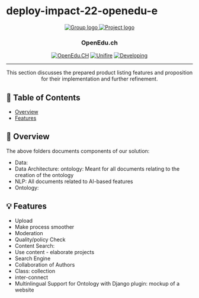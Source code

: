 # deploy-impact-22-openedu-e
<p align="center">
  <a href="" rel="noopener">
 <img src="https://user-images.githubusercontent.com/37207832/202691843-84df34e0-180e-40ee-b70d-5a2b37bb5ea2.png" alt="Group logo">
 <img src="https://user-images.githubusercontent.com/37207832/199510757-5fde0b18-bd73-49bc-8c32-1a8827dcdf81.png" alt="Project logo">


</a>
</p>
<h3 align="center">OpenEdu.ch</h3>

<div align="center">

  [![OpenEdu.CH](https://img.shields.io/badge/project-OpenEdu-orange.svg)](http://openedu.ch) 
  [![Unifire](https://img.shields.io/badge/team-Unifire-orange.svg)](http://openedu.ch) 
  [![Developing](https://img.shields.io/badge/status-Dev-orange.svg)](http://openedu.ch) 

</div>

---

<p align="center"> 
This section discusses the prepared product listing features and proposition for their implementation and further refinement.  
  <br> 
</p>

## 📝 Table of Contents
- [Overview](#overview)
- [Features](#features)

## 🧐 Overview <a name = "overview"></a>
The above folders documents components of our solution: 
- Data:
- Data Architecture: ontology: Meant for all documents relating to the creation of the ontology
- NLP: All documents related to AI-based features
- Ontology: 

## 💡 Features <a name = "features"></a>
- Upload
- Make process smoother
- Moderation
- Quality/policy Check
- Content Search:
- Use content - elaborate projects
- Search Engine
- Collaboration of Authors
- Class: collection
- inter-connect
- Multinlingual Support for Ontology with Django plugin: mockup of a website

